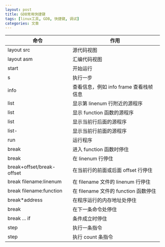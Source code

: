 ```yaml
---
layout: post
title: GDB常用快捷键
tags: [linux工具, GDB, 快捷键, 调试]
categories: 文章
---
```


| 命令                      | 作用                                   |
| ------------------------- | -------------------------------------- |
| layout src                | 源代码视图                             |
| layout asm                | 汇编代码视图                           |
| start                     | 开始运行                               |
| s                         | 执行一步                               |
| info                      | 查看信息，例如 info frame 查看栈帧信息 |
| list <linenum>            | 显示第 linenum 行附近的源程序          |
| list <function>           | 显示 function 函数的源程序             |
| list                      | 显示当前行后面的源程序                 |
| list-                     | 显示当前行前面的源程序                 |
| run                       | 运行程序                               |
| break <function>          | 进入 function 函数时停住               |
| break <linenum>           | 在 linenum 行停住                      |
| break+offset/break-offset | 在当前行的前面或后面 offset 行停住     |
| break filename:linenum    | 在 filename 文件的 linenum 行停住      |
| break filename:function   | 在 filename 文件的 function 函数停住   |
| break*address             | 在程序运行的内存地址处停住             |
| break                     | 在下一条命令处停住                     |
| break ... if <condition>  | 条件成立时停住                         |
| step                      | 执行一条指令                           |
| step <count>              | 执行 count 条指令                      |
